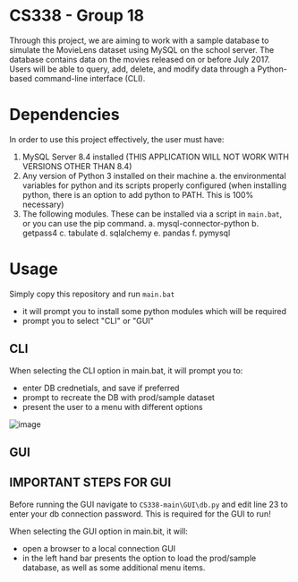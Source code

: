 # CS338 - Group 18 

Through this project, we are aiming to work with a sample database to simulate the MovieLens dataset using MySQL on the school server. The database contains data on the movies released on or before July 2017. Users will be able to query, add, delete, and modify data through a Python-based command-line interface (CLI).

# Dependencies

In order to use this project effectively, the user must have:
1. MySQL Server 8.4 installed (THIS APPLICATION WILL NOT WORK WITH VERSIONS OTHER THAN 8.4)
2. Any version of Python 3 installed on their machine
 a. the environmental variables for python and its scripts properly configured (when installing python, there is an option to add python to PATH. This is 100% necessary) 
3. The following modules. These can be installed via a script in `main.bat`, or you can use the pip command.
 a. mysql-connector-python
 b. getpass4
 c. tabulate
 d. sqlalchemy
 e. pandas
 f. pymysql

# Usage
Simply copy this repository and run `main.bat`
- it will prompt you to install some python modules which will be required
- prompt you to select "CLI" or "GUI"

## CLI
When selecting the CLI option in main.bat, it will prompt you to:
- enter DB crednetials, and save if preferred
- prompt to recreate the DB with prod/sample dataset
- present the user to a menu with different options

![image](https://github.com/palakagarwal6/CS338/assets/170012515/72c1e590-35e4-4bda-8a91-f523cc2c9865)


## GUI
## IMPORTANT STEPS FOR GUI
Before running the GUI navigate to `CS338-main\GUI\db.py` and edit line 23 to enter your db connection password. This is required for the GUI to run!

When selecting the GUI option in main.bit, it will:
- open a browser to a local connection GUI
- in the left hand bar presents the option to load the prod/sample database, as well as some additional menu items.
